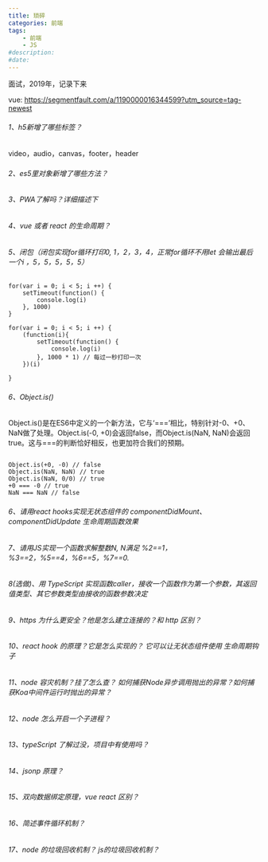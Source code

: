 ```yaml
---
title: 琐碎
categories: 前端
tags: 
    - 前端
    - JS
#description: 
#date: 
---
```


面试，2019年，记录下来
<!-- more -->

vue: https://segmentfault.com/a/1190000016344599?utm_source=tag-newest

###### 1、h5新增了哪些标签？
video，audio，canvas，footer，header
###### 2、es5里对象新增了哪些方法？

###### 3、PWA了解吗？详细描述下

###### 4、vue 或者 react 的生命周期？

###### 5、闭包（闭包实现for循环打印0, 1，2，3，4，正常for循环不用let 会输出最后一个i ，5，5，5，5，5）
```
for(var i = 0; i < 5; i ++) {
    setTimeout(function() {
        console.log(i)
    }, 1000)
}

for(var i = 0; i < 5; i ++) {
    (function(i){
        setTimeout(function() {
            console.log(i)
        }, 1000 * 1) // 每过一秒打印一次
    })(i)
    
}
```
###### 6、Object.is()

Object.is()是在ES6中定义的一个新方法，它与‘===’相比，特别针对-0、+0、NaN做了处理。Object.is(-0, +0)会返回false，而Object.is(NaN, NaN)会返回true。这与===的判断恰好相反，也更加符合我们的预期。

```

Object.is(+0, -0) // false
Object.is(NaN, NaN) // true
Object.is(NaN, 0/0) // true
+0 === -0 // true
NaN === NaN // false

```

###### 6、请用react hooks实现无状态组件的 componentDidMount、componentDidUpdate 生命周期函数效果

###### 7、请用JS实现一个函数求解整数N, N满足 %2==1， %3==2，%5==4，%6==5，%7==0.

###### 8(选做)、用 TypeScript 实现函数caller，接收一个函数作为第一个参数，其返回值类型、其它参数类型由接收的函数参数决定


###### 9、https 为什么更安全？他是怎么建立连接的？和 http 区别？

###### 10、react hook 的原理？它是怎么实现的？ 它可以让无状态组件使用 生命周期钩子

###### 11、node 容灾机制？挂了怎么查？ 如何捕获Node异步调用抛出的异常？如何捕获Koa中间件运行时抛出的异常？

###### 12、node 怎么开启一个子进程？

###### 13、typeScript 了解过没，项目中有使用吗？

###### 14、jsonp 原理？

###### 15、双向数据绑定原理，vue react 区别？

###### 16、简述事件循环机制？

###### 17、node 的垃圾回收机制？ js的垃圾回收机制？


